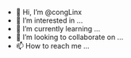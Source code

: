 - 👋 Hi, I’m @congLinx
- 👀 I’m interested in ...
- 🌱 I’m currently learning ...
- 💞️ I’m looking to collaborate on ...
- 📫 How to reach me ...

<!---
congLinx/congLinx is a ✨ special ✨ repository because its `README.md` (this file) appears on your GitHub profile.
You can click the Preview link to take a look at your changes.
--->
